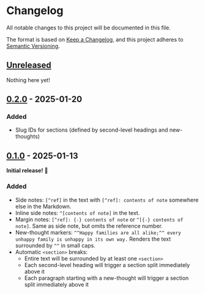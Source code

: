 # Changelog

All notable changes to this project will be documented in this file.

The format is based on [Keep a Changelog](https://keepachangelog.com/en/1.1.0/),
and this project adheres to [Semantic Versioning](https://semver.org/spec/v2.0.0.html).

## [Unreleased]

Nothing here yet!

## [0.2.0] - 2025-01-20

### Added

- Slug IDs for sections (defined by second-level headings and new-thoughts)

## [0.1.0] - 2025-01-13

**Initial release!** :tada:

### Added

- Side notes: `[^ref]` in the text with `[^ref]: contents of note` somewhere else in the Markdown.
- Inline side notes: `^[contents of note]` in the text.
- Margin notes: `[^ref]: {-} contents of note` or `^[{-} contents of note]`. Same as side note, but omits the reference number.
- New-thought markers: `^^Happy families are all alike;^^ every unhappy family is unhappy in its own way.` Renders the text surrounded by `^^` in small caps.
- Automatic `<section>` breaks:
  - Entire text will be surrounded by at least one `<section>`
  - Each second-level heading will trigger a section split immediately above it
  - Each paragraph starting with a new-thought will trigger a section split immediately above it

[Unreleased]: https://github.com/neillrobson/markdown-it-tufte/compare/v0.2.0...HEAD
[0.2.0]: https://github.com/neillrobson/markdown-it-tufte/releases/tag/v0.2.0
[0.1.0]: https://github.com/neillrobson/markdown-it-tufte/releases/tag/v0.1.0
